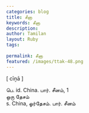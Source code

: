 ```yaml
---
categories: blog
title: சீனா
keywords: சீனா
description: 
author: Tamilan
layout: Ruby
tags: 
 
permalink: சீனா
featured: /images/ttak-48.png
---
```

  
[ cīṉā ]  
  
பெ. id. China. பார். சீனம், 1  
ஒரு தேசம்  
s. China, ஓர்தேசம். பார். சீனம்